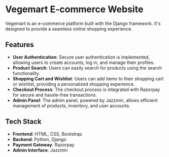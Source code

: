 # Vegemart E-commerce Website

Vegemart is an e-commerce platform built with the Django framework. It's designed to provide a seamless online shopping experience.

## Features

- **User Authentication**: Secure user authentication is implemented, allowing users to create accounts, log in, and manage their profiles.
- **Product Search**: Users can easily search for products using the search functionality.
- **Shopping Cart and Wishlist**: Users can add items to their shopping cart or wishlist, providing a personalized shopping experience.
- **Checkout Process**: The checkout process is integrated with Razorpay for secure and hassle-free transactions.
- **Admin Panel**: The admin panel, powered by Jazzmin, allows efficient management of products, inventory, and user accounts.

## Tech Stack

- **Frontend**: HTML, CSS, Bootstrap
- **Backend**: Python, Django
- **Payment Gateway**: Razorpay
- **Admin Interface**: Jazzmin

